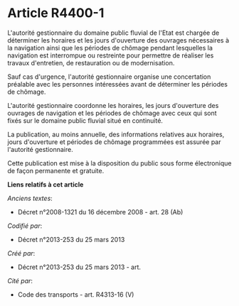 # Article R4400-1

L'autorité gestionnaire du domaine public fluvial de l'Etat est chargée de déterminer les horaires et les jours d'ouverture
des ouvrages nécessaires à la navigation ainsi que les périodes de chômage pendant lesquelles la navigation est interrompue
ou restreinte pour permettre de réaliser les travaux d'entretien, de restauration ou de modernisation.

Sauf cas d'urgence, l'autorité gestionnaire organise une concertation préalable avec les personnes intéressées avant de
déterminer les périodes de chômage.

L'autorité gestionnaire coordonne les horaires, les jours d'ouverture des ouvrages de navigation et les périodes de chômage
avec ceux qui sont fixés sur le domaine public fluvial situé en continuité.

La publication, au moins annuelle, des informations relatives aux horaires, jours d'ouverture et périodes de chômage
programmées est assurée par l'autorité gestionnaire.

Cette publication est mise à la disposition du public sous forme électronique de façon permanente et gratuite.

**Liens relatifs à cet article**

_Anciens textes_:

  - Décret n°2008-1321 du 16 décembre 2008 - art. 28 (Ab)

_Codifié par_:

  - Décret n°2013-253 du 25 mars 2013

_Créé par_:

  - Décret n°2013-253 du 25 mars 2013 - art.

_Cité par_:

  - Code des transports - art. R4313-16 (V)
